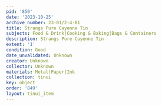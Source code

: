 ```yaml
---
pid: '850'
date: '2023-10-25'
archive_number: 23-01/2-4-81
title: Strangs Pure Cayenne Tin
subjects: Food & Drink|Cooking & Baking|Bags & Containers
description: Strangs Pure Cayenne Tin
extent: '1'
condition: Good
date_unvalidated: Unknown
creator: Unknown
collector: Unknown
materials: Metal|Paper|Ink
collection: tinui
key: object
order: '849'
layout: tinui_item
---
```

